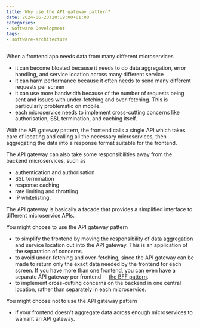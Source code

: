 ```yaml
---
title: Why use the API gateway pattern?
date: 2024-06-23T20:19:00+01:00
categories:
- Software Development
tags:
- software-architecture
---
```


When a frontend app needs data from many different microservices

* it can become bloated because it needs to do data aggregation, error handling, and service location across many different service
* it can harm performance because it often needs to send many different requests per screen
* it can use more bandwidth because of the number of requests being sent and issues with under-fetching and over-fetching. This is particularly problematic on mobile.
* each microservice needs to implement cross-cutting concerns like authorisation, SSL termination, and caching itself.

With the API gateway pattern, the frontend calls a single API which takes care of locating and calling all the necessary microservices, then aggregating the data into a response format suitable for the frontend.

The API gateway can also take some responsibilities away from the backend microservices, such as

* authentication and authorisation
* SSL termination
* response caching
* rate limiting and throttling
* IP whitelisting.

The API gateway is basically a facade that provides a simplified interface to different microservice APIs.

You might choose to use the API gateway pattern

* to simplify the frontend by moving the responsibility of data aggregation and service location out into the API gateway. This is an application of the separation of concerns.
* to avoid under-fetching and over-fetching, since the API gateway can be made to return only the exact data needed by the frontend for each screen. If you have more than one frontend, you can even have a separate API gateway per frontend -- [the BFF pattern](Why%20use%20the%20BFF%20pattern.md).
* to implement cross-cutting concerns on the backend in one central location, rather than separately in each microservice.

You might choose not to use the API gateway pattern

* if your frontend doesn't aggregate data across enough microservices to warrant an API gateway.
